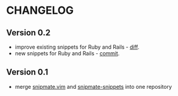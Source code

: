 CHANGELOG
=========

Version 0.2
-----------
* improve existing snippets for Ruby and Rails - [diff](https://github.com/bartekd/better-snipmate-snippets/commit/0c3fc62dedbf7e3a7317e1de10d93c6979298eaf).
* new snippets for Ruby and Rails - [commit](https://github.com/bartekd/better-snipmate-snippets/commit/6ef7bb48988726a115224d7094c138e67447d6f5).


Version 0.1
-----------
* merge [snipmate.vim](https://github.com/msanders/snipmate.vim) and [snipmate-snippets](https://github.com/scrooloose/snipmate-snippets) into one repository
